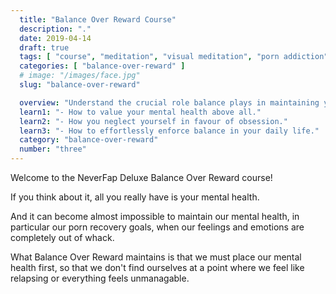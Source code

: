 ```yaml
---
  title: "Balance Over Reward Course"
  description: "."
  date: 2019-04-14
  draft: true
  tags: [ "course", "meditation", "visual meditation", "porn addiction", "addiction", "awareness", "awareness exercises", "perspective", "nofap", "neverfap", "neverfap deluxe" ]
  categories: [ "balance-over-reward" ]
  # image: "/images/face.jpg"
  slug: "balance-over-reward"

  overview: "Understand the crucial role balance plays in maintaining your feelings and emotions."
  learn1: "- How to value your mental health above all."
  learn2: "- How you neglect yourself in favour of obsession."
  learn3: "- How to effortlessly enforce balance in your daily life."
  category: "balance-over-reward"
  number: "three"
---
```


Welcome to the NeverFap Deluxe Balance Over Reward course!

If you think about it, all you really have is your mental health.

And it can become almost impossible to maintain our mental health, in particular our porn recovery goals, when our feelings and emotions are completely out of whack.

What Balance Over Reward maintains is that we must place our mental health first, so that we don't find ourselves at a point where we feel like relapsing or everything feels unmanagable.
